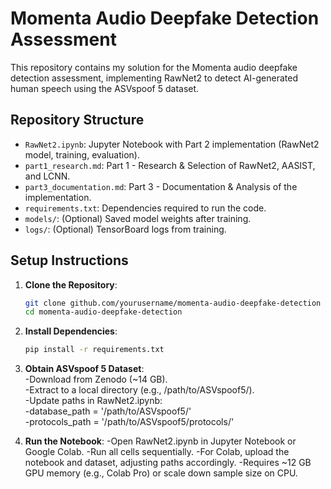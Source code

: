 # Momenta Audio Deepfake Detection Assessment

This repository contains my solution for the Momenta audio deepfake detection assessment, implementing RawNet2 to detect AI-generated human speech using the ASVspoof 5 dataset.

## Repository Structure
- `RawNet2.ipynb`: Jupyter Notebook with Part 2 implementation (RawNet2 model, training, evaluation).
- `part1_research.md`: Part 1 - Research & Selection of RawNet2, AASIST, and LCNN.
- `part3_documentation.md`: Part 3 - Documentation & Analysis of the implementation.
- `requirements.txt`: Dependencies required to run the code.
- `models/`: (Optional) Saved model weights after training.
- `logs/`: (Optional) TensorBoard logs from training.

## Setup Instructions
1. **Clone the Repository**:
   ```bash
   git clone github.com/yourusername/momenta-audio-deepfake-detection
   cd momenta-audio-deepfake-detection
2. **Install Dependencies**:
   ```bash
   pip install -r requirements.txt

3. **Obtain ASVspoof 5 Dataset**:<br>
  -Download from Zenodo (~14 GB).<br>
  -Extract to a local directory (e.g., /path/to/ASVspoof5/).<br>
  -Update paths in RawNet2.ipynb:<br>
  -database_path = '/path/to/ASVspoof5/'<br>
  -protocols_path = '/path/to/ASVspoof5/protocols/'<br>

4. **Run the Notebook**:
-Open RawNet2.ipynb in Jupyter Notebook or Google Colab.
-Run all cells sequentially.
-For Colab, upload the notebook and dataset, adjusting paths accordingly.
-Requires ~12 GB GPU memory (e.g., Colab Pro) or scale down sample size on CPU.
